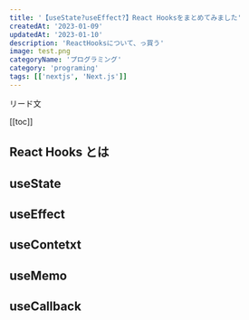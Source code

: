 ```yaml
---
title: '【useState?useEffect?】React Hooksをまとめてみました'
createdAt: '2023-01-09'
updatedAt: '2023-01-10'
description: 'ReactHooksについて、っ買う'
image: test.png
categoryName: 'プログラミング'
category: 'programing'
tags: [['nextjs', 'Next.js']]
---
```


リード文

[[toc]]

## React Hooks とは

## useState

## useEffect

## useContetxt

## useMemo

## useCallback
